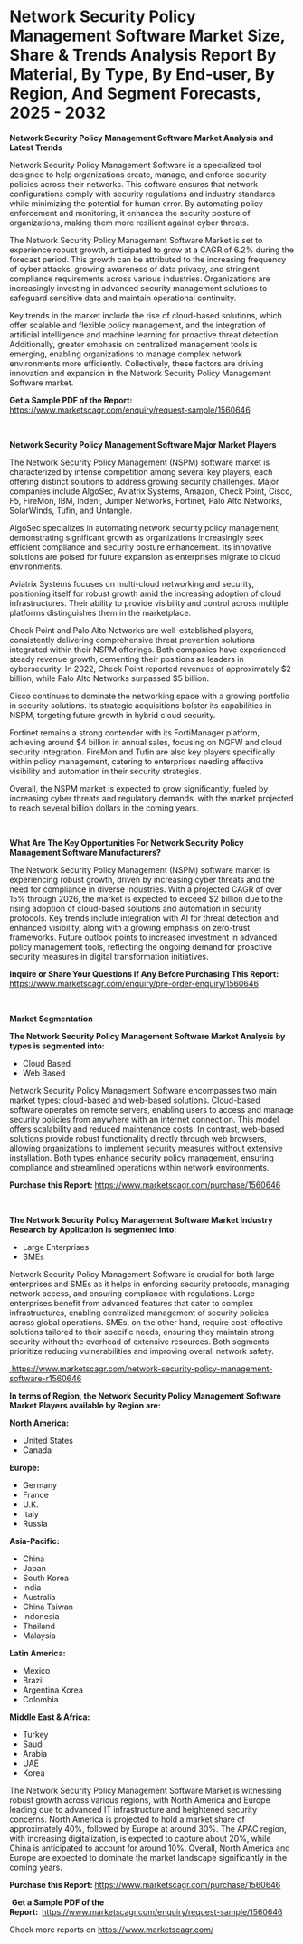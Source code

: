 <p><h1>Network Security Policy Management Software Market Size, Share & Trends Analysis Report By Material, By Type, By End-user, By Region, And Segment Forecasts, 2025 - 2032</h1></p><p><strong>Network Security Policy Management Software Market Analysis and Latest Trends</strong></p>
<p><p>Network Security Policy Management Software is a specialized tool designed to help organizations create, manage, and enforce security policies across their networks. This software ensures that network configurations comply with security regulations and industry standards while minimizing the potential for human error. By automating policy enforcement and monitoring, it enhances the security posture of organizations, making them more resilient against cyber threats.</p><p>The Network Security Policy Management Software Market is set to experience robust growth, anticipated to grow at a CAGR of 6.2% during the forecast period. This growth can be attributed to the increasing frequency of cyber attacks, growing awareness of data privacy, and stringent compliance requirements across various industries. Organizations are increasingly investing in advanced security management solutions to safeguard sensitive data and maintain operational continuity.</p><p>Key trends in the market include the rise of cloud-based solutions, which offer scalable and flexible policy management, and the integration of artificial intelligence and machine learning for proactive threat detection. Additionally, greater emphasis on centralized management tools is emerging, enabling organizations to manage complex network environments more efficiently. Collectively, these factors are driving innovation and expansion in the Network Security Policy Management Software market.</p></p>
<p><strong>Get a Sample PDF of the Report:&nbsp;</strong> <a href="https://www.marketscagr.com/enquiry/request-sample/1560646?utm_campaign=2460&utm_medium=2&utm_source=Github&utm_content=ia&utm_term=11032025&utm_id=network-security-policy-management-software">https://www.marketscagr.com/enquiry/request-sample/1560646</a></p>
<p>&nbsp;</p>
<p><strong>Network Security Policy Management Software Major Market Players</strong></p>
<p><p>The Network Security Policy Management (NSPM) software market is characterized by intense competition among several key players, each offering distinct solutions to address growing security challenges. Major companies include AlgoSec, Aviatrix Systems, Amazon, Check Point, Cisco, F5, FireMon, IBM, Indeni, Juniper Networks, Fortinet, Palo Alto Networks, SolarWinds, Tufin, and Untangle.</p><p>AlgoSec specializes in automating network security policy management, demonstrating significant growth as organizations increasingly seek efficient compliance and security posture enhancement. Its innovative solutions are poised for future expansion as enterprises migrate to cloud environments.</p><p>Aviatrix Systems focuses on multi-cloud networking and security, positioning itself for robust growth amid the increasing adoption of cloud infrastructures. Their ability to provide visibility and control across multiple platforms distinguishes them in the marketplace.</p><p>Check Point and Palo Alto Networks are well-established players, consistently delivering comprehensive threat prevention solutions integrated within their NSPM offerings. Both companies have experienced steady revenue growth, cementing their positions as leaders in cybersecurity. In 2022, Check Point reported revenues of approximately $2 billion, while Palo Alto Networks surpassed $5 billion.</p><p>Cisco continues to dominate the networking space with a growing portfolio in security solutions. Its strategic acquisitions bolster its capabilities in NSPM, targeting future growth in hybrid cloud security.</p><p>Fortinet remains a strong contender with its FortiManager platform, achieving around $4 billion in annual sales, focusing on NGFW and cloud security integration. FireMon and Tufin are also key players specifically within policy management, catering to enterprises needing effective visibility and automation in their security strategies.</p><p>Overall, the NSPM market is expected to grow significantly, fueled by increasing cyber threats and regulatory demands, with the market projected to reach several billion dollars in the coming years.</p></p>
<p>&nbsp;</p>
<p><strong>What Are The Key Opportunities For Network Security Policy Management Software Manufacturers?</strong></p>
<p><p>The Network Security Policy Management (NSPM) software market is experiencing robust growth, driven by increasing cyber threats and the need for compliance in diverse industries. With a projected CAGR of over 15% through 2026, the market is expected to exceed $2 billion due to the rising adoption of cloud-based solutions and automation in security protocols. Key trends include integration with AI for threat detection and enhanced visibility, along with a growing emphasis on zero-trust frameworks. Future outlook points to increased investment in advanced policy management tools, reflecting the ongoing demand for proactive security measures in digital transformation initiatives.</p></p>
<p><strong>Inquire or Share Your Questions If Any Before Purchasing This Report:</strong> <a href="https://www.marketscagr.com/enquiry/pre-order-enquiry/1560646?utm_campaign=2460&utm_medium=2&utm_source=Github&utm_content=ia&utm_term=11032025&utm_id=network-security-policy-management-software">https://www.marketscagr.com/enquiry/pre-order-enquiry/1560646</a></p>
<p>&nbsp;</p>
<p><strong>Market Segmentation</strong></p>
<p><strong>The Network Security Policy Management Software Market Analysis by types is segmented into:</strong></p>
<p><ul><li>Cloud Based</li><li>Web Based</li></ul></p>
<p><p>Network Security Policy Management Software encompasses two main market types: cloud-based and web-based solutions. Cloud-based software operates on remote servers, enabling users to access and manage security policies from anywhere with an internet connection. This model offers scalability and reduced maintenance costs. In contrast, web-based solutions provide robust functionality directly through web browsers, allowing organizations to implement security measures without extensive installation. Both types enhance security policy management, ensuring compliance and streamlined operations within network environments.</p></p>
<p><strong>Purchase this Report:&nbsp;</strong><a href="https://www.marketscagr.com/purchase/1560646?utm_campaign=2460&utm_medium=2&utm_source=Github&utm_content=ia&utm_term=11032025&utm_id=network-security-policy-management-software">https://www.marketscagr.com/purchase/1560646</a></p>
<p>&nbsp;</p>
<p><strong>The Network Security Policy Management Software Market Industry Research by Application is segmented into:</strong></p>
<p><ul><li>Large Enterprises</li><li>SMEs</li></ul></p>
<p><p>Network Security Policy Management Software is crucial for both large enterprises and SMEs as it helps in enforcing security protocols, managing network access, and ensuring compliance with regulations. Large enterprises benefit from advanced features that cater to complex infrastructures, enabling centralized management of security policies across global operations. SMEs, on the other hand, require cost-effective solutions tailored to their specific needs, ensuring they maintain strong security without the overhead of extensive resources. Both segments prioritize reducing vulnerabilities and improving overall network safety.</p></p>
<p><a href="https://www.marketscagr.com/network-security-policy-management-software-r1560646?utm_campaign=2460&utm_medium=2&utm_source=Github&utm_content=ia&utm_term=11032025&utm_id=network-security-policy-management-software">&nbsp;https://www.marketscagr.com/network-security-policy-management-software-r1560646</a></p>
<p><strong>In terms of Region, the Network Security Policy Management Software Market Players available by Region are:</strong></p>
<p>
    <p> <strong> North America: </strong>
        <ul>
            <li>United States</li>
            <li>Canada</li>
        </ul>
        </p> 
    <p> <strong> Europe: </strong>
        <ul>
            <li>Germany</li>
            <li>France</li>
            <li>U.K.</li>
            <li>Italy</li>
            <li>Russia</li>
        </ul>
        </p> 
    <p> <strong> Asia-Pacific: </strong>
        <ul>
            <li>China</li>
            <li>Japan</li>
            <li>South Korea</li>
            <li>India</li>
            <li>Australia</li>
            <li>China Taiwan</li>
            <li>Indonesia</li>
            <li>Thailand</li>
            <li>Malaysia</li>
        </ul>
        </p> 
    <p> <strong> Latin America: </strong>
        <ul>
            <li>Mexico</li>
            <li>Brazil</li>
            <li>Argentina Korea</li>
            <li>Colombia</li>
        </ul>
        </p> 
    <p> <strong> Middle East & Africa: </strong>
        <ul>
            <li>Turkey</li>
            <li>Saudi</li>
            <li>Arabia</li>
            <li>UAE</li>
            <li>Korea</li>
        </ul>
    </p>
    </p>
<p><p>The Network Security Policy Management Software Market is witnessing robust growth across various regions, with North America and Europe leading due to advanced IT infrastructure and heightened security concerns. North America is projected to hold a market share of approximately 40%, followed by Europe at around 30%. The APAC region, with increasing digitalization, is expected to capture about 20%, while China is anticipated to account for around 10%. Overall, North America and Europe are expected to dominate the market landscape significantly in the coming years.</p></p>
<p><strong>Purchase this Report: </strong><a href="https://www.marketscagr.com/purchase/1560646?utm_campaign=2460&utm_medium=2&utm_source=Github&utm_content=ia&utm_term=11032025&utm_id=network-security-policy-management-software">https://www.marketscagr.com/purchase/1560646</a></p>
<p>&nbsp;<strong>Get a Sample PDF of the Report:&nbsp;&nbsp;</strong><a href="https://www.marketscagr.com/enquiry/request-sample/1560646?utm_campaign=2460&utm_medium=2&utm_source=Github&utm_content=ia&utm_term=11032025&utm_id=network-security-policy-management-software">https://www.marketscagr.com/enquiry/request-sample/1560646</a></p>
<p><strong></strong></p>
<p>Check more reports on <a href="https://www.marketscagr.com/?utm_campaign=2460&utm_medium=2&utm_source=Github&utm_content=ia&utm_term=11032025&utm_id=network-security-policy-management-software">https://www.marketscagr.com/</a></p>